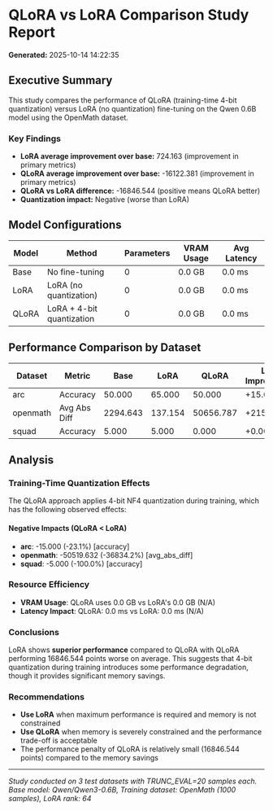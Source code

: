 # QLoRA vs LoRA Comparison Study Report

**Generated:** 2025-10-14 14:22:35

## Executive Summary

This study compares the performance of QLoRA (training-time 4-bit quantization) versus LoRA (no quantization) fine-tuning on the Qwen 0.6B model using the OpenMath dataset.

### Key Findings

- **LoRA average improvement over base:** 724.163 (improvement in primary metrics)
- **QLoRA average improvement over base:** -16122.381 (improvement in primary metrics)
- **QLoRA vs LoRA difference:** -16846.544 (positive means QLoRA better)
- **Quantization impact:** Negative (worse than LoRA)

## Model Configurations

| Model | Method | Parameters | VRAM Usage | Avg Latency |
|-------|--------|------------|------------|-------------|
| Base | No fine-tuning | 0 | 0.0 GB | 0.0 ms |
| LoRA | LoRA (no quantization) | 0 | 0.0 GB | 0.0 ms |
| QLoRA | LoRA + 4-bit quantization | 0 | 0.0 GB | 0.0 ms |

## Performance Comparison by Dataset

| Dataset | Metric | Base | LoRA | QLoRA | LoRA Improvement | QLoRA Improvement | QLoRA vs LoRA |
|---------|--------|------|------|-------|------------------|-------------------|----------------|
| arc | Accuracy | 50.000 | 65.000 | 50.000 | +15.000 | +0.000 | -15.000 |
| openmath | Avg Abs Diff | 2294.643 | 137.154 | 50656.787 | +2157.489 | -48362.144 | -50519.632 |
| squad | Accuracy | 5.000 | 5.000 | 0.000 | +0.000 | -5.000 | -5.000 |


## Analysis

### Training-Time Quantization Effects

The QLoRA approach applies 4-bit NF4 quantization during training, which has the following observed effects:

#### Negative Impacts (QLoRA < LoRA)
- **arc**: -15.000 (-23.1%) [accuracy]
- **openmath**: -50519.632 (-36834.2%) [avg_abs_diff]
- **squad**: -5.000 (-100.0%) [accuracy]

### Resource Efficiency

- **VRAM Usage**: QLoRA uses 0.0 GB vs LoRA's 0.0 GB (N/A)
- **Latency Impact**: QLoRA: 0.0 ms vs LoRA: 0.0 ms (N/A)

### Conclusions

LoRA shows **superior performance** compared to QLoRA with QLoRA performing 16846.544 points worse on average. This suggests that 4-bit quantization during training introduces some performance degradation, though it provides significant memory savings.

### Recommendations

- **Use LoRA** when maximum performance is required and memory is not constrained
- **Use QLoRA** when memory is severely constrained and the performance trade-off is acceptable
- The performance penalty of QLoRA is relatively small (16846.544 points) compared to the memory savings

---

*Study conducted on 3 test datasets with TRUNC_EVAL=20 samples each.*
*Base model: Qwen/Qwen3-0.6B, Training dataset: OpenMath (1000 samples), LoRA rank: 64*
